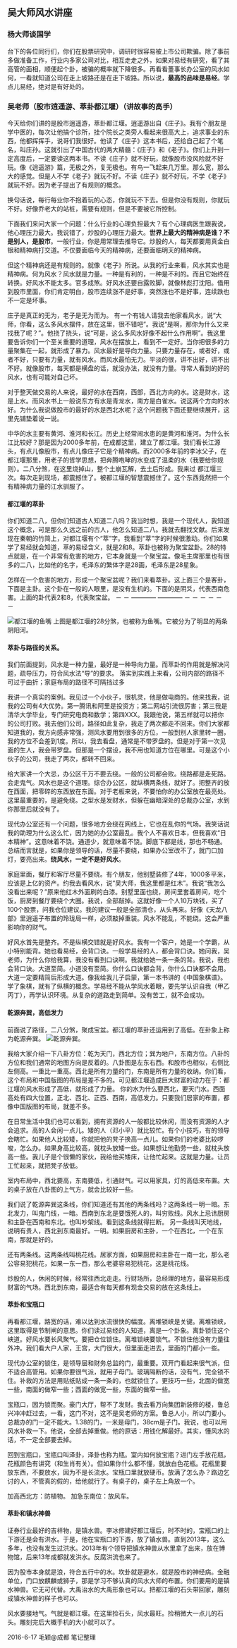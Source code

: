 ## 吴大师风水讲座
### 杨大师谈国学
台下的各位同行们，你们在股票研究中，调研时很容易被上市公司欺骗。除了事前多做准备工作，行业内多家公司对比，相互走走之外，如果对易经有研究，看了其高管的面相，顺便起个卦，被骗的概率就下降很多。再看看董事长办公室的风水如何，一看就知道公司在走上坡路还是在走下坡路。所以说，**最高的品味是易经**。学点儿易经，绝对是有好处的。<CR>
### 吴老师（股市逍遥游、萃卦都江堰）（讲故事的高手）
今天给你们讲的是股市逍遥游，萃卦都江堰。逍遥游出自《庄子》。我有个朋友是学中医的，每次让他搞个诊所，挂个院长之类旁人看起来很高大上，追求事业的东西，他都挥挥手，说哥们我很好。他读了《庄子》这本书后，还给自己起了个笔名，叫庄孙。这就引出了中国古代的两大精髓：《庄子》和《老子》。你们上升到一定高度后，一定要读这两本书。不读《庄子》就不好玩，就像股市没风险就不好玩。像《逍遥游》篇，无极之外，复无极也。有鸟一飞起来几万里。那么宽，那么大的感觉。但是人不学《老子》就玩不好。不读《庄子》就不好玩，不学《老子》就玩不好。因为老子提出了有规则的概念。<CR>

换句话说，每行每业你不抱着玩的心态，你就玩不下去。但是你没有规则，你就玩不好。好像乔老大的站桩，需要有规则，但是不要被它所控制。<CR>

下面我们来问大家一个问题：什么行业的心理负担最大？有个心理病医生跟我说，他心理压力最大。我说错了，炒股的心理压力最大。**世界上最大的精神病是谁？不是别人，是股市**。一般行业，你是用常理去推导它。炒股的人，每天都要用真金白银和精神病打交道。不仅要面临今天的精神病，还要面临明天的精神病。<CR>

但这个精神病还是有规则的。就像《老子》所说。从我的行业来看，风水其实也是精神病。何为风水？风水就是力量。一种是有利的，一种是不利的。而且它始终在转换。好风水不能太多。官多成煞。好风水还要自露败脚，就像林彪打沈阳。借用到股市里面，你们肯定明白，股市连续涨不是好事，突然涨也不是好事，连续跌也不一定是坏事。<CR>

庄子是真正的无为，老子是无为而为。<CR>
有一个有钱人请我去他家看风水，说“大师，你看，这么多风水摆件，放在这里，很不错吧”。我说“是啊，那你为什么又来找我了呢？”。他挠了挠头，说“可是，这么多风水好像不起什么作用啊”。我这里要告诉你们一个至关重要的道理，风水在摆放上，看到不一定好。当你把很多的力量聚集在一起，就形成了暴力。风水最好是导向力量。只要力量存在，或者好，或者不好，只要有力量，就有风水。而风水最怕无力。平淡的很，讲不出好，讲不出不好。就像股市，每天都是横盘的话，就没办法，就没有力量。寻常人看到的好的风水，也有可能对自己坏。<CR>

对于整天做交易的人来说，最好的水在西南，西部，西北方向的水。这是财水，这是上水。而风水书上一般说东方有水是青龙水，南方是白雀水。说这两个方向的水好。为什么我说做股市的最好的水是西北水呢？这个问题我下面还要继续展开，这里先铺垫着说一说。<CR>

中华的水主要有黄河、淮河和长江。历史上经常闹水患的是黄河和淮河。为什么长江比较好？那是因为2000多年前，在成都这里，建立了都江堰。我们看长江源头，有点儿像股市，有点儿像庄子它是个精神病。而2000多年前的李冰父子，在都江堰那里，用老子的哲学思想，把奔腾咆哮的水变成了温柔的水（我要给你规则）。二八分煞，在这里烧掉山，整个土崩瓦解，去土后形成。我来过
都江堰三次。每次走到现场，都震撼住了。被都江堰的智慧震撼住了。这个东西竟然把一个有精神病力量的江水驯服了。<CR>

#### 都江堰的萃卦
你们知道二八，但你们知道古人知道二八吗？我当时想，我是一个现代人，我知道这个概念，可是那么久远之前的古人，他怎么知道二八。我就去翻找文献。后来发现在秦朝的竹简上，对都江堰有个“萃”字。我看到“萃”字的时候很激动。你们如果学了易经就会知道，萃的易经含义，就是2和8。萃卦也被称为聚宝盆卦。28的特点就是，在一个非常有危害的地方，它本身就是一个聚宝盆。像毛主席那里也有很多的二八，比如他的名字，毛泽东的繁体字是28画，毛泽东是28星象。<CR>

怎样在一个危害的地方，形成一个聚宝盆呢？我们来看萃卦。这上面三个是客卦，下面是主卦。这个卦在一般的人眼里，是没有生机的。下面的是阴爻，代表西南危害。上面的卦代表2和8，代表聚宝盆。
－ －
————
————
－ －
－ －
－ －

![都江堰的鱼嘴](http://7xt2op.com1.z0.glb.clouddn.com/%E9%83%BD%E6%B1%9F%E5%A0%B0.jpg)
上图是都江堰的28分煞，也被称为鱼嘴。它被分为了明显的两条阴阳河。<CR>

#### 萃卦与路径的关系。
我们前面提到，风水是一种力量，最好是一种导向力量。而萃卦的作用就是解决问题，疏导压力，符合风水法“导”的要求。
落实到实践上来看，公司内部的路径不可过于曲折；家庭布局的路径不可隔挡过多<CR>

我讲一个真实的案例。我见过一个小伙子，很机灵，他是做电商的。他来找我，说我的公司有4大优势。第一腾讯和阿里是投资方；第二网站引流很厉害；第三我是清华大学毕业，专门研究电商和数学；第四XXX。我跟他说，第五样就可以把你的公司打败。我去他们公司，路径如此复杂，我走了两次都走不回来。你们大家都知道我的，我方向感非常强，测风水要用到很多的方位，一般到别人家里转一圈，我的方位不会差到1度。所以，我去看盘，通常是不带罗盘的。但是对于第一次见面的生人，我会带罗盘。但那是一个摆设，我不用也知道方位在哪里。可是这个小伙子的公司，我走了两次，都转不回来。<CR>
    
给大家讲一个大忌，办公区千万不要去绕。一般的公司都会败。绕路都是走死路。会走鬼气。风水也是这个道理。综合办公区，就纵横两条线，就好了。把整齐的放在西面，把零碎的东西放在东面。对于老板来说，不要怕你的办公室放在最亮处。这里最重要的，是避免绕。之型水是发财水，但躲在幽暗深处的总裁办公室，水到你那里后就没有了。<CR>

现代办公室还有一个问题，很多地方会绕在网线上，它也在乱你的气场。我笑话说我的助理为什么这么忙，因为她的办公室最乱。我个人不喜欢日本，但我喜欢“日本精神”。这意味着不饶。通道少，就意味着不饶。脚底下都是线，那也不畅通。总结而言就是，如果你是领导的话，尽量不要绕，如果办公室改不了，就门口加灯，要亮出来。**绕风水，一定不是好风水**。<CR>

家庭里面，餐厅和客厅尽量不要绕。有个朋友，他别墅装修了4年，1000多平米，应该是上亿的资产。约我去看风水，说“吴大师，我这里都是红木”。我说“我怎么没看出来呢？”原来他红木外面刷的白漆。别墅里面也绕，房间里套着房间，吃个饭，厨房到餐厅要绕个大圈。我说，全部敲掉。这就好像一个人10万块钱，买了100个股票，问我仓位建议。我的建议一般是全部清仓，从头再来。好像《天龙八部》里逍遥子布置的玲珑局一样，必须敲掉重装。风水不能乱，不能绕。这会严重影响你的财气。<CR>

好风水首先是整齐。不是纵横交错就是好风水。我有一个客户，她是一个学霸，从小特别能背。她也看易经，会背口诀。一般学易经的人，都会背口诀。她问我，吴老师，为什么你给我算，我没有看到口诀啊。我就给她一条一条的背。我说，我也会背口诀。大道至简。小道没有至简。你什么口诀都会背，你什么口诀都不会用。大道一定要精简后形成大道。像我给我儿子启蒙，第一本书讲的《中国象棋谱》。学了象棋，就有了纵横的概念。学易经不能从学风水着眼，要先学认识自我（甲乙丙丁），再学认识环境。从复杂的道路走到简单。没有苦工，就不会成功。

#### 乾源奔巽，高低发力
前面说了路径，二八分煞，聚成宝盆。都江堰的萃卦还运用到了高低。在卦象上称为乾源奔巽。
![乾源奔巽](http://7xt2op.com1.z0.glb.clouddn.com/%E4%B9%BE%E6%BA%90.jpg)。

我给大家介绍一下八卦方位：乾为天门，西北方位；巽为地户，东南方位。八卦的方位和我们通常的地图方向是反着的。八卦图是左东右西。和股市也相似，右侧比左侧高。一重比一重高。西北是所有力量的门，东南是所有力量的收纳。你们看，这个布局和中国版图的布局是差不多的。可见都江堰造成巨大财富的动力在于：都江堰的风水形成了高低，就形成了力量。
你的水为什么要西北，要天门水。西面高处有四大位置，正北、西北、正西、西南，高低发力。只要我们居家的布置，都像中国版图的布局，就差不多。<CR>

在日常生活中我们也可以看到，拥有资源的人一般都比较休闲，而没有资源的人才会追求。高的人会闲一点儿。矮的人（邓小平）就比较忙。有个小技巧，有的领导会瞎忙。如果他人比较矮，你就把他的凳子换高一点儿。如果你们的老婆比较啰唆，怎么办。如果身高比较高，就枕头放矮一些。如果想让他勤劳一些，就枕头放高一些。我儿子是个很懒的家伙，我给他买矮床，让他忙起来。这就是力量。让员工忙起来，就把凳子放低。<CR>

室内布局中，西北要高，东南要低，引通财气。可以用家具，灯的高低来布置。大的桌子放在八卦图的上气方，就会比较好一些。<CR>

我们说了乾源奔巽这条线，你们知道还有其他的两条线吗？这两条线一明一暗。东北发力，叫鬼门线，一暗。西南到东北是要饿死人的，叫穷败线。风水上忌讳厨房和主卧在西南和东北。也叫吵架线。看到这条线就得拦断。<CR>
另一条线叫天地线，说明有贵人，西北到东南最好。一明。如果厨房和主卧，一个在西北，一个在东南，那就是好的。<CR>

还有两条线。这两条线叫桃花线。居家方面，如果厨房和主卧在一南一北，那么老公容易犯桃花，如果一东一西，那么老婆容易犯桃花，这是桃花线。<CR>

炒股的人，休闲的时候，经常往西北走走。行财场所，总经理的地方，最容易形成财富的气场。西北到东南，最适合有每天都有现金交易的放在这条线上。<CR>

#### 萃卦和宝瓶口
再看都江堰，路宽的话，难以达到水流很快的幅度。离堆锁峡是关键。离堆锁峡，这里取得是节制闸的意思。你们读过易经的人知道，离是一个卦象。离卦锁住这个峡道。好风水要长风聚气。要把仓位锁住。离堆锁峡要锁气。不锁住他没有力量往外冲。我们看大户人家，王宫，大门很大，但里面走进去，里面的门都小一些。<CR>

现代办公室的锁住，是领导层和财务总监的门，最重要。双开门看起来很气派，但不适合高管用。如果你要很气派，就用子母门。玻璃隔断的话，没有气，完全锁不住。补救的方法是用贴纸贴成一条一条的，也就锁住了。更技巧一些，北面的做宽一些，南面的做窄一些；西面的做宽一些，东面的做窄一些。<CR>

宝瓶口，因为锁而聚。豪门大厅，帮不了发财。我去看万向集团新装修的楼，鲁总兴冲冲赶过去，一看，这门不对，这不是吴老师的方案。鲁总人小，所以门要小。总裁办的门一定不能大。1.38的门，一米是母门，38cm是子门。我说，也可以用风水补救一下。他说，全部去掉重做。他的原话：用钱化解最好。其实，懂风水的话，不一定全部要去掉。<CR>

回到宝瓶口，宝瓶口叫泽卦，泽卦也称为瓶。室内如何放宝瓶？进门左手放花瓶，花瓶颜色有讲究（和生肖有关）。但如果你什么都不懂，就放白色花瓶。花瓶里要放东西，不要放水，因为不是长流水。宝瓶口里就放硬币。放满了怎么办？路边乞讨的人，不管真的假的，给他就行了。有桌子的，桌子左上角放一个。

加高西北方：防植物。
加急东南位：放风车。

#### 萃卦和镇水神兽
证券行业最好的吉祥物，是镇水兽。李冰修建好都江堰后，时不时的，宝瓶口的上下游还是会有洪水。于是，他在宝瓶口的下游，放了镇水兽。直到2013年，这么多年，也没有发生过洪水。2013年有个领导把镇水神兽从水里拿了出来，放在博物馆，后来13年成都就发洪水。反腐洪流也来了。<CR>

因为股市本身就是浪，符合五行中的水。坎卦就是避水，就是股市的神经病。金融单位，门口放麒麟或狮子，那是学习不够认真的风水大师的布置。你们要用的是镇水神兽。它无可代替。大禹治水的大禹形象也可以。把都江堰的石头带回家，雕刻成镇水神兽的样子也可以。

风水要接地气。气就是都江堰。在这里捡石头，风水最旺。捡稍微大一点儿的石头。雕刻完后大概手机的大小就可以了。

2016-6-17 毛颖@成都 笔记整理












